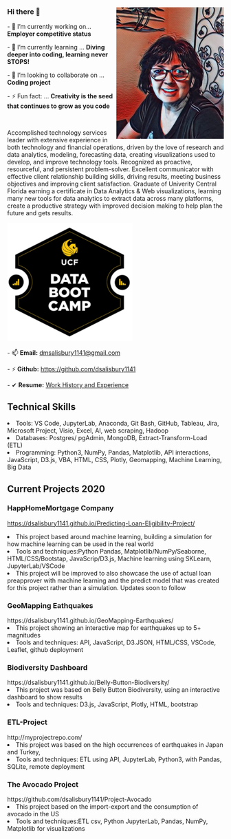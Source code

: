 ### Hi there 👋   <img img align="right" src="https://github.com/dsalisbury1141/dsalisbury1141/blob/main/avatar.jpg" width="250" alt="current photo">

<p>- 🔭 I’m currently working on... <strong>Employer competitive status</strong></p>
<p>- 🌱 I’m currently learning ... <strong>Diving deeper into coding, learning never STOPS!</strong> </p>
<p>- 👯 I’m looking to collaborate on ... <strong> Coding project</strong> </p>
<p>- ⚡ Fun fact: ... <strong> Creativity is the seed that continues to grow as you code</strong></p>

<!DOCTYPE html>
<html lang="en-us">
<head>
  <meta charset="UTF-8">
</head>
<body>

  <img align="left|right|middle|top|bottom">

  <p>Accomplished technology services leader with extensive experience in both technology and financial operations, driven by the love of research and data analytics, modeling, forecasting data, creating visualizations used to develop, and improve technology tools. Recognized as proactive, resourceful, and persistent problem-solver. Excellent communicator with effective client relationship building skills, driving results, meeting business objectives and improving client satisfaction. Graduate of Univerity Central Florida earning a certificate in Data Analytics & Web visualizations, learning many new tools for data analytics to extract data across many platforms, create a productive strategy with improved decision making to help plan the future and gets results.
</p>
  <a href="https://api.badgr.io/public/assertions/ENwqKApTRdK6jMywt5kAPQ?identity__email=dmsalisbury1141%40gmail.com">
         <img alt="UCF" src="https://github.com/dsalisbury1141/dsalisbury1141/blob/main/Images/ucfbadgr.PNG">
      </a>
<p>- 📫 <strong>Email:</strong> <a href="#">dmsalisbury1141@gmail.com</a></p>
<p>- ⚡ <strong>Github:</strong> <a href="#">https://github.com/dsalisbury1141</a></p>
<p>- ✔  <strong>Resume:</strong> <a href="https://docs.google.com/document/d/1hDEv7Sws4b3dcoS3UGpy_E8QpyB3bXhqiMDtimcnUOE/edit?usp=sharing">Work History and Experience</a></p>
  <head>
  
   </head>
   
<h2>Technical Skills</h2>
<li>Tools: VS Code, JupyterLab, Anaconda, Git Bash, GitHub, Tableau, Jira, Microsoft Project, Visio, Excel, AI, web scraping, Hadoop</li>
<li>Databases: Postgres/ pgAdmin, MongoDB, Extract-Transform-Load (ETL)</li>
<li>Programming: Python3, NumPy, Pandas, Matplotlib, API interactions, JavaScript, D3.js, VBA, HTML, CSS, Plotly, Geomapping, Machine Learning, Big Data</li>


<h2> Current Projects 2020</h2>

<h3>HappHomeMortgage Company</h3>

https://dsalisbury1141.github.io/Predicting-Loan-Eligibility-Project/
<li>This project based around machine learning, building a simulation for how machine learning can be used in the real world</li>
<li>Tools and techniques:Python Pandas, Matplotlib/NumPy/Seaborne, HTML/CSS/Bootstap, JavaScrip/D3.js, Machine learning using SKLearn, JupyterLab/VSCode</li>
<li> This project will be improved to also showcase the use of actual loan preapprover with machine learning and the predict model that was created for this project rather than a simulation. Updates soon to follow</li>

<h3>GeoMapping Eathquakes</h3>
https://dsalisbury1141.github.io/GeoMapping-Earthquakes/
<li>This project showing an interactive map for earthquakes up to 5+ magnitudes</li>
<li>Tools and techniques: API, JavaScript, D3.JSON, HTML/CSS, VSCode, Leaflet, github deployment</li>
    
 <h3>Biodiversity Dashboard</h3> 
 https://dsalisbury1141.github.io/Belly-Button-Biodiversity/</li>
 <li>This project was based on Belly Button Biodiversity, using an interactive dashboard to show results</li>
 <li>Tools and techniques: D3.js, JavaScript, Plotly, HTML, bootstrap  </li>

<h3>ETL-Project</h3> 
 http://myprojectrepo.com/				
 <li>This project was based on the high occurrences of earthquakes in Japan and Turkey,</li>
 <li>Tools and techniques: ETL using API, JupyterLab, Python3, with Pandas, SQLite, remote deployment</li>

<h3>The Avocado Project</h3> 
 https://github.com/dsalisbury1141/Project-Avocado
  <li>This project based on the import-export and the consumption of avocado in the US</li>
  <li>Tools and techniques:ETL csv, Python JupyterLab, Pandas, NumPy, Matplotlib for visualizations</h5> 


  <table>
     
   
   
  </table>

  <!-- Bonus link to last class page -->
  
  <ul>
    

</body>

</html>
